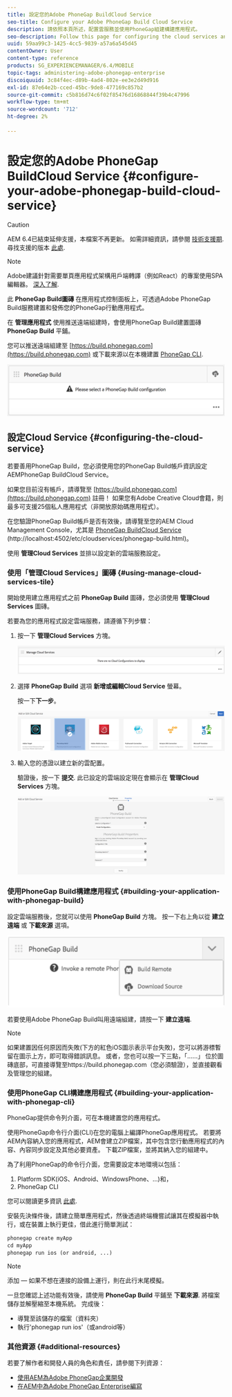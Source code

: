 ```yaml
---
title: 設定您的Adobe PhoneGap BuildCloud Service
seo-title: Configure your Adobe PhoneGap Build Cloud Service
description: 請依照本頁所述，配置雲服務並使用PhoneGap組建構建應用程式。
seo-description: Follow this page for configuring the cloud services and building your application with PhoneGap build.
uuid: 59aa99c3-1425-4cc5-9839-a57a6a545d45
contentOwner: User
content-type: reference
products: SG_EXPERIENCEMANAGER/6.4/MOBILE
topic-tags: administering-adobe-phonegap-enterprise
discoiquuid: 3c84f4ec-d89b-4ad4-802e-ee3e2d49d916
exl-id: 87e64e2b-cced-45bc-9de8-477169c857b2
source-git-commit: c5b816d74c6f02f85476d16868844f39b4c47996
workflow-type: tm+mt
source-wordcount: '712'
ht-degree: 2%

---
```


# 設定您的Adobe PhoneGap BuildCloud Service {#configure-your-adobe-phonegap-build-cloud-service}

>[!CAUTION]
>
>AEM 6.4已結束延伸支援，本檔案不再更新。 如需詳細資訊，請參閱 [技術支援期](https://helpx.adobe.com//tw/support/programs/eol-matrix.html). 尋找支援的版本 [此處](https://experienceleague.adobe.com/docs/).

>[!NOTE]
>
>Adobe建議針對需要單頁應用程式架構用戶端轉譯（例如React）的專案使用SPA編輯器。 [深入了解](/help/sites-developing/spa-overview.md).

此 **PhoneGap Build圖磚** 在應用程式控制面板上，可透過Adobe PhoneGap Build服務建置和發佈您的PhoneGap行動應用程式。

在 **管理應用程式** 使用推送遠端組建時，會使用PhoneGap Build建置圖磚 **PhoneGap Build** 平鋪。

您可以推送遠端組建至 [https://build.phonegap.com](https://build.phonegap.com) 或下載來源以在本機建置 [PhoneGap CLI](https://docs.phonegap.com/references/phonegap-cli/).

![PhoneGap Build圖磚](assets/chlimage_1-60.png)

## 設定Cloud Service {#configuring-the-cloud-service}

若要善用PhoneGap Build，您必須使用您的PhoneGap Build帳戶資訊設定AEMPhoneGap BuildCloud Service。

如果您目前沒有帳戶，請導覽至 [https://build.phonegap.com](https://build.phonegap.com) 註冊！ 如果您有Adobe Creative Cloud會籍，則最多可支援25個私人應用程式（非開放原始碼應用程式）。

在您驗證PhoneGap Build帳戶是否有效後，請導覽至您的AEM Cloud Management Console，尤其是 [PhoneGap BuildCloud Service](http://localhost:4502/etc/cloudservices/phonegap-build.html) (http://localhost:4502/etc/cloudservices/phonegap-build.html)。

使用 **管理Cloud Services** 並排以設定新的雲端服務設定。

### 使用「管理Cloud Services」圖磚 {#using-manage-cloud-services-tile}

開始使用建立應用程式之前 **PhoneGap Build** 圖磚，您必須使用 **管理Cloud Services** 圖磚。

若要為您的應用程式設定雲端服務，請遵循下列步驟：

1. 按一下 **管理Cloud Services** 方塊。

   ![chlimage_1-61](assets/chlimage_1-61.png)

1. 選擇 **PhoneGap Build** 選項 **新增或編輯Cloud Service** 螢幕。

   按一下&#x200B;**下一步**。

   ![chlimage_1-62](assets/chlimage_1-62.png)

1. 輸入您的憑證以建立新的雲配置。

   驗證後，按一下 **提交**. 此已設定的雲端設定現在會顯示在 **管理Cloud Services** 方塊。

   ![chlimage_1-63](assets/chlimage_1-63.png)

### 使用PhoneGap Build構建應用程式 {#building-your-application-with-phonegap-build}

設定雲端服務後，您就可以使用 **PhoneGap Build** 方塊。 按一下右上角以從 **建立遠端** 或 **下載來源** 選項。

![chlimage_1-64](assets/chlimage_1-64.png)

若要使用Adobe PhoneGap Build叫用遠端組建，請按一下 **建立遠端**.

>[!NOTE]
>
>如果建置因任何原因而失敗(下方的紅色iOS圖示表示平台失敗)，您可以將游標暫留在圖示上方，即可取得錯誤訊息。 或者，您也可以按一下三點，「……」 位於圖磚底部，可直接導覽至https://build.phonegap.com（您必須驗證），並直接觀看及管理您的組建。

### 使用PhoneGap CLI構建應用程式 {#building-your-application-with-phonegap-cli}

PhoneGap提供命令列介面，可在本機建置您的應用程式。

使用PhoneGap命令行介面(CLI)在您的電腦上編譯PhoneGap應用程式。 若要將AEM內容納入您的應用程式，AEM會建立ZIP檔案，其中包含您行動應用程式的內容、內容同步設定及其他必要資產。 下載ZIP檔案，並將其納入您的組建中。

為了利用PhoneGap的命令行介面，您需要設定本地環境以包括：

1. Platform SDK(iOS、Android、WindowsPhone、...)和，
1. PhoneGap CLI

您可以閱讀更多資訊 [此處](https://docs.phonegap.com/references/phonegap-cli/).

安裝先決條件後，請建立簡單應用程式，然後透過終端機嘗試讓其在模擬器中執行，或在裝置上執行更佳，借此進行簡單測試：

```xml
phonegap create myApp
cd myApp
phonegap run ios (or android, ...)
```

>[!NOTE]
>
>添加 — 如果不想在連接的設備上運行，則在此行末尾模擬。

一旦您確認上述功能有效後，請使用 **PhoneGap Build** 平鋪至 **下載來源**. 將檔案儲存並解壓縮至本機系統。 完成後：

* 導覽至該儲存的檔案（資料夾）
* 執行&#39;phonegap run ios&#39;（或android等）

### 其他資源 {#additional-resources}

若要了解作者和開發人員的角色和責任，請參閱下列資源：

* [使用AEM為Adobe PhoneGap企業開發](/help/mobile/developing-in-phonegap.md)
* [在AEM中為Adobe PhoneGap Enterprise編寫](/help/mobile/phonegap.md)
